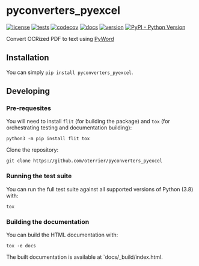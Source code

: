 # pyconverters_pyexcel

[![license](https://img.shields.io/github/license/oterrier/pyconverters_pyexcel)](https://github.com/oterrier/pyconverters_pyexcel/blob/master/LICENSE)
[![tests](https://github.com/oterrier/pyconverters_pyexcel/workflows/tests/badge.svg)](https://github.com/oterrier/pyconverters_pyexcel/actions?query=workflow%3Atests)
[![codecov](https://img.shields.io/codecov/c/github/oterrier/pyconverters_pyexcel)](https://codecov.io/gh/oterrier/pyconverters_pyexcel)
[![docs](https://img.shields.io/readthedocs/pyconverters_pyexcel)](https://pyconverters_pyexcel.readthedocs.io)
[![version](https://img.shields.io/pypi/v/pyconverters_pyexcel)](https://pypi.org/project/pyconverters_pyexcel/)
[![PyPI - Python Version](https://img.shields.io/pypi/pyversions/pyconverters_pyexcel)](https://pypi.org/project/pyconverters_pyexcel/)

Convert OCRized PDF to text using [PyWord](https://github.com/pyexcel/PyWord)

## Installation

You can simply `pip install pyconverters_pyexcel`.

## Developing

### Pre-requesites

You will need to install `flit` (for building the package) and `tox` (for orchestrating testing and documentation building):

```
python3 -m pip install flit tox
```

Clone the repository:

```
git clone https://github.com/oterrier/pyconverters_pyexcel
```

### Running the test suite

You can run the full test suite against all supported versions of Python (3.8) with:

```
tox
```

### Building the documentation

You can build the HTML documentation with:

```
tox -e docs
```

The built documentation is available at `docs/_build/index.html.
